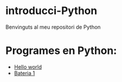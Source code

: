 # introducci-Python

Benvinguts al meu repositori de Python

# Programes en Python:

- [Hello world](hello_world.py)
- [Bateria 1](Bateria1.py)
